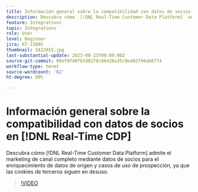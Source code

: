 ```yaml
---
title: Información general sobre la compatibilidad con datos de socios en Real-Time CDP
description: Descubra cómo  [!DNL Real-Time Customer Data Platform]  admite el marketing de canal completo mediante datos de socios para el enriquecimiento de datos de origen y casos de uso de prospección, ya que las cookies de terceros siguen en desuso. 
feature: Integrations
topic: Integrations
role: User
level: Beginner
jira: KT-13805
thumbnail: 3422855.jpg
last-substantial-update: 2023-08-23T00:00:00Z
source-git-commit: 00ef0f40fb3d82f0c06428a35c0e402f46ab6774
workflow-type: tm+mt
source-wordcount: '62'
ht-degree: 90%

---
```


# Información general sobre la compatibilidad con datos de socios en [!DNL Real-Time CDP]

Descubra cómo [!DNL Real-Time Customer Data Platform] admite el marketing de canal completo mediante datos de socios para el enriquecimiento de datos de origen y casos de uso de prospección, ya que las cookies de terceros siguen en desuso. 

>[!VIDEO](https://video.tv.adobe.com/v/3422855/?learn=on)
